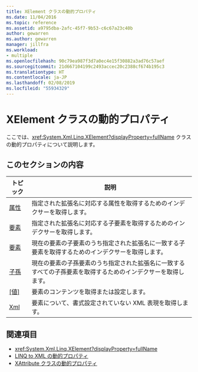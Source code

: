 ```yaml
---
title: XElement クラスの動的プロパティ
ms.date: 11/04/2016
ms.topic: reference
ms.assetid: a9795dba-2afc-45f7-9b53-c6c67a23c40b
author: gewarren
ms.author: gewarren
manager: jillfra
ms.workload:
- multiple
ms.openlocfilehash: 90c79ea987f3d7a0ec4e15f30882a3ad76c57aef
ms.sourcegitcommit: 21d667104199c2493accec20c2388cf674b195c3
ms.translationtype: HT
ms.contentlocale: ja-JP
ms.lasthandoff: 02/08/2019
ms.locfileid: "55934329"
---
```

# <a name="xelement-class-dynamic-properties"></a>XElement クラスの動的プロパティ

ここでは、<xref:System.Xml.Linq.XElement?displayProperty=fullName> クラスの動的プロパティについて説明します。

## <a name="in-this-section"></a>このセクションの内容

|トピック|説明|
|-----------|-----------------|
|[属性](../designers/attribute-xelement-dynamic-property.md)|指定された拡張名に対応する属性を取得するためのインデクサーを取得します。|
|[要素](../designers/element-xelement-dynamic-property.md)|指定された拡張名に対応する子要素を取得するためのインデクサーを取得します。|
|[要素](../designers/elements-xelement-dynamic-property.md)|現在の要素の子要素のうち指定された拡張名に一致する子要素を取得するためのインデクサーを取得します。|
|[子孫](../designers/descendants-xelement-dynamic-property.md)|現在の要素の子孫要素のうち指定された拡張名に一致するすべての子孫要素を取得するためのインデクサーを取得します。|
|[[値]](../designers/value-xelement-dynamic-property.md)|要素のコンテンツを取得または設定します。|
|[Xml](../designers/xml-xelement-dynamic-property.md)|要素について、書式設定されていない XML 表現を取得します。|

## <a name="see-also"></a>関連項目

- <xref:System.Xml.Linq.XElement?displayProperty=fullName>
- [LINQ to XML の動的プロパティ](../designers/linq-to-xml-dynamic-properties.md)
- [XAttribute クラスの動的プロパティ](../designers/xattribute-class-dynamic-properties.md)